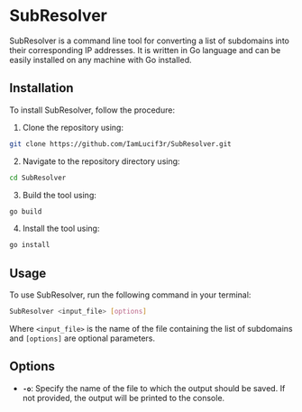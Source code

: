 # SubResolver
SubResolver is a command line tool for converting a list of subdomains into their corresponding IP addresses. It is written in Go language and can be easily installed on any machine with Go installed.

## Installation

To install SubResolver, follow the procedure:

1. Clone the repository using:

```bash
git clone https://github.com/IamLucif3r/SubResolver.git
```
2. Navigate to the repository directory using: 

```bash
cd SubResolver
```

3. Build the tool using:

```bash 
go build
```

4. Install the tool using:

```bash 
go install
```

## Usage

To use SubResolver, run the following command in your terminal:

```bash
SubResolver <input_file> [options]
```

Where `<input_file>` is the name of the file containing the list of subdomains and `[options]` are optional parameters.


## Options

- **`-o`**: Specify the name of the file to which the output should be saved. If not provided, the output will be printed to the console.
